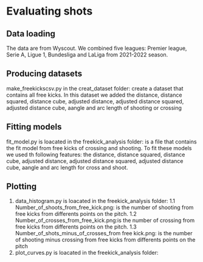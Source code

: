 # Evaluating shots

## Data loading
The data are from Wyscout. We combined five leagues: Premier league, Serie A, Ligue 1, Bundesliga and LaLiga from 2021-2022 season.

## Producing datasets
make_freekickscsv.py in the creat_dataset folder: create a dataset that contains all free kicks. In this dataset we added the distance, distance squared, distance cube, adjusted distance, adjusted distance squared, adjusted distance cube, aangle and arc length of shooting or crossing

## Fitting models
fit_model.py is loacated in the freekick_analysis folder: is a file that contains the fit model from free kicks of crossing and shooting.
To fit these models we used th following features:
the distance, distance squared, distance cube, adjusted distance, adjusted distance squared,
adjusted distance cube, aangle and arc length for cross and shoot.
## Plotting
1. data_histogram.py is loacated in the freekick_analysis folder:
 1.1 Number_of_shoots_from_free_kick.png: is the number of shooting from free kicks  from           differents points on the pitch.
 1.2 Number_of_crosses_from_free_kick.png:is the number of crossing from free kicks from           differents points on the pitch.
 1.3 Number_of_shots_minus_of_crosses_from free kick.png: is the number of shooting minus             crossing from free kicks from  differents points on the pitch
2. plot_curves.py is loacated in the freekick_analysis folder:




